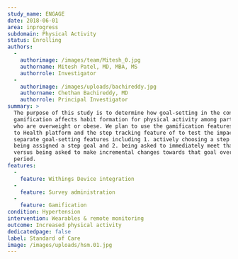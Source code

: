 ```yaml
---
study_name: ENGAGE
date: 2018-06-01
area: inprogress
subdomain: Physical Activity
status: Enrolling
authors:
  - 
    authorimage: /images/team/Mitesh_0.jpg
    authorname: Mitesh Patel, MD, MBA, MS
    authorrole: Investigator
  - 
    authorimage: /images/uploads/bachireddy.jpg
    authorname: Chethan Bachireddy, MD
    authorrole: Principal Investigator
summary: >
  The purpose of this study is to determine how goal-setting in the context of
  gamification affects habit formation for physical activity among participants
  who are overweight or obese. We plan to use the gamification features of the Way
  to Health platform and the step tracking feature of to test the impact of two
  separate goal-setting features including 1. actively choosing a step goal versus
  being assigned a step goal and 2. being asked to immediately meet that goal
  versus being asked to make incremental changes towards that goal over an 8 week
  period.
features:
  - 
    feature: Withings Device integration
  - 
    feature: Survey administration
  - 
    feature: Gamification
condition: Hypertension
intervention: Wearables & remote monitoring
outcome: Increased physical activity
dedicatedpage: false
label: Standard of Care 
image: /images/uploads/hsm.01.jpg
---
```

